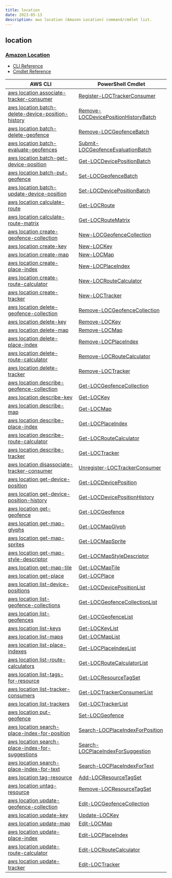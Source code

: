 ```yaml
---
title: location
date: 2023-05-13
description: aws location (Amazon Location) command/cmdlet list.
---
```


## location

### [Amazon Location](https://aws.amazon.com/location/)

* [CLI Reference](https://docs.aws.amazon.com/cli/latest/reference/location/index.html)
* [Cmdlet Reference](https://docs.aws.amazon.com/powershell/latest/reference/items/LocationService_cmdlets.html)

|AWS CLI|PowerShell Cmdlet|
|----|----|
|[aws location associate-tracker-consumer](https://docs.aws.amazon.com/cli/latest/reference/location/associate-tracker-consumer.html)|[Register-LOCTrackerConsumer](https://docs.aws.amazon.com/powershell/latest/reference/items/Register-LOCTrackerConsumer.html)|
|[aws location batch-delete-device-position-history](https://docs.aws.amazon.com/cli/latest/reference/location/batch-delete-device-position-history.html)|[Remove-LOCDevicePositionHistoryBatch](https://docs.aws.amazon.com/powershell/latest/reference/items/Remove-LOCDevicePositionHistoryBatch.html)|
|[aws location batch-delete-geofence](https://docs.aws.amazon.com/cli/latest/reference/location/batch-delete-geofence.html)|[Remove-LOCGeofenceBatch](https://docs.aws.amazon.com/powershell/latest/reference/items/Remove-LOCGeofenceBatch.html)|
|[aws location batch-evaluate-geofences](https://docs.aws.amazon.com/cli/latest/reference/location/batch-evaluate-geofences.html)|[Submit-LOCGeofenceEvaluationBatch](https://docs.aws.amazon.com/powershell/latest/reference/items/Submit-LOCGeofenceEvaluationBatch.html)|
|[aws location batch-get-device-position](https://docs.aws.amazon.com/cli/latest/reference/location/batch-get-device-position.html)|[Get-LOCDevicePositionBatch](https://docs.aws.amazon.com/powershell/latest/reference/items/Get-LOCDevicePositionBatch.html)|
|[aws location batch-put-geofence](https://docs.aws.amazon.com/cli/latest/reference/location/batch-put-geofence.html)|[Set-LOCGeofenceBatch](https://docs.aws.amazon.com/powershell/latest/reference/items/Set-LOCGeofenceBatch.html)|
|[aws location batch-update-device-position](https://docs.aws.amazon.com/cli/latest/reference/location/batch-update-device-position.html)|[Set-LOCDevicePositionBatch](https://docs.aws.amazon.com/powershell/latest/reference/items/Set-LOCDevicePositionBatch.html)|
|[aws location calculate-route](https://docs.aws.amazon.com/cli/latest/reference/location/calculate-route.html)|[Get-LOCRoute](https://docs.aws.amazon.com/powershell/latest/reference/items/Get-LOCRoute.html)|
|[aws location calculate-route-matrix](https://docs.aws.amazon.com/cli/latest/reference/location/calculate-route-matrix.html)|[Get-LOCRouteMatrix](https://docs.aws.amazon.com/powershell/latest/reference/items/Get-LOCRouteMatrix.html)|
|[aws location create-geofence-collection](https://docs.aws.amazon.com/cli/latest/reference/location/create-geofence-collection.html)|[New-LOCGeofenceCollection](https://docs.aws.amazon.com/powershell/latest/reference/items/New-LOCGeofenceCollection.html)|
|[aws location create-key](https://docs.aws.amazon.com/cli/latest/reference/location/create-key.html)|[New-LOCKey](https://docs.aws.amazon.com/powershell/latest/reference/items/New-LOCKey.html)|
|[aws location create-map](https://docs.aws.amazon.com/cli/latest/reference/location/create-map.html)|[New-LOCMap](https://docs.aws.amazon.com/powershell/latest/reference/items/New-LOCMap.html)|
|[aws location create-place-index](https://docs.aws.amazon.com/cli/latest/reference/location/create-place-index.html)|[New-LOCPlaceIndex](https://docs.aws.amazon.com/powershell/latest/reference/items/New-LOCPlaceIndex.html)|
|[aws location create-route-calculator](https://docs.aws.amazon.com/cli/latest/reference/location/create-route-calculator.html)|[New-LOCRouteCalculator](https://docs.aws.amazon.com/powershell/latest/reference/items/New-LOCRouteCalculator.html)|
|[aws location create-tracker](https://docs.aws.amazon.com/cli/latest/reference/location/create-tracker.html)|[New-LOCTracker](https://docs.aws.amazon.com/powershell/latest/reference/items/New-LOCTracker.html)|
|[aws location delete-geofence-collection](https://docs.aws.amazon.com/cli/latest/reference/location/delete-geofence-collection.html)|[Remove-LOCGeofenceCollection](https://docs.aws.amazon.com/powershell/latest/reference/items/Remove-LOCGeofenceCollection.html)|
|[aws location delete-key](https://docs.aws.amazon.com/cli/latest/reference/location/delete-key.html)|[Remove-LOCKey](https://docs.aws.amazon.com/powershell/latest/reference/items/Remove-LOCKey.html)|
|[aws location delete-map](https://docs.aws.amazon.com/cli/latest/reference/location/delete-map.html)|[Remove-LOCMap](https://docs.aws.amazon.com/powershell/latest/reference/items/Remove-LOCMap.html)|
|[aws location delete-place-index](https://docs.aws.amazon.com/cli/latest/reference/location/delete-place-index.html)|[Remove-LOCPlaceIndex](https://docs.aws.amazon.com/powershell/latest/reference/items/Remove-LOCPlaceIndex.html)|
|[aws location delete-route-calculator](https://docs.aws.amazon.com/cli/latest/reference/location/delete-route-calculator.html)|[Remove-LOCRouteCalculator](https://docs.aws.amazon.com/powershell/latest/reference/items/Remove-LOCRouteCalculator.html)|
|[aws location delete-tracker](https://docs.aws.amazon.com/cli/latest/reference/location/delete-tracker.html)|[Remove-LOCTracker](https://docs.aws.amazon.com/powershell/latest/reference/items/Remove-LOCTracker.html)|
|[aws location describe-geofence-collection](https://docs.aws.amazon.com/cli/latest/reference/location/describe-geofence-collection.html)|[Get-LOCGeofenceCollection](https://docs.aws.amazon.com/powershell/latest/reference/items/Get-LOCGeofenceCollection.html)|
|[aws location describe-key](https://docs.aws.amazon.com/cli/latest/reference/location/describe-key.html)|[Get-LOCKey](https://docs.aws.amazon.com/powershell/latest/reference/items/Get-LOCKey.html)|
|[aws location describe-map](https://docs.aws.amazon.com/cli/latest/reference/location/describe-map.html)|[Get-LOCMap](https://docs.aws.amazon.com/powershell/latest/reference/items/Get-LOCMap.html)|
|[aws location describe-place-index](https://docs.aws.amazon.com/cli/latest/reference/location/describe-place-index.html)|[Get-LOCPlaceIndex](https://docs.aws.amazon.com/powershell/latest/reference/items/Get-LOCPlaceIndex.html)|
|[aws location describe-route-calculator](https://docs.aws.amazon.com/cli/latest/reference/location/describe-route-calculator.html)|[Get-LOCRouteCalculator](https://docs.aws.amazon.com/powershell/latest/reference/items/Get-LOCRouteCalculator.html)|
|[aws location describe-tracker](https://docs.aws.amazon.com/cli/latest/reference/location/describe-tracker.html)|[Get-LOCTracker](https://docs.aws.amazon.com/powershell/latest/reference/items/Get-LOCTracker.html)|
|[aws location disassociate-tracker-consumer](https://docs.aws.amazon.com/cli/latest/reference/location/disassociate-tracker-consumer.html)|[Unregister-LOCTrackerConsumer](https://docs.aws.amazon.com/powershell/latest/reference/items/Unregister-LOCTrackerConsumer.html)|
|[aws location get-device-position](https://docs.aws.amazon.com/cli/latest/reference/location/get-device-position.html)|[Get-LOCDevicePosition](https://docs.aws.amazon.com/powershell/latest/reference/items/Get-LOCDevicePosition.html)|
|[aws location get-device-position-history](https://docs.aws.amazon.com/cli/latest/reference/location/get-device-position-history.html)|[Get-LOCDevicePositionHistory](https://docs.aws.amazon.com/powershell/latest/reference/items/Get-LOCDevicePositionHistory.html)|
|[aws location get-geofence](https://docs.aws.amazon.com/cli/latest/reference/location/get-geofence.html)|[Get-LOCGeofence](https://docs.aws.amazon.com/powershell/latest/reference/items/Get-LOCGeofence.html)|
|[aws location get-map-glyphs](https://docs.aws.amazon.com/cli/latest/reference/location/get-map-glyphs.html)|[Get-LOCMapGlyph](https://docs.aws.amazon.com/powershell/latest/reference/items/Get-LOCMapGlyph.html)|
|[aws location get-map-sprites](https://docs.aws.amazon.com/cli/latest/reference/location/get-map-sprites.html)|[Get-LOCMapSprite](https://docs.aws.amazon.com/powershell/latest/reference/items/Get-LOCMapSprite.html)|
|[aws location get-map-style-descriptor](https://docs.aws.amazon.com/cli/latest/reference/location/get-map-style-descriptor.html)|[Get-LOCMapStyleDescriptor](https://docs.aws.amazon.com/powershell/latest/reference/items/Get-LOCMapStyleDescriptor.html)|
|[aws location get-map-tile](https://docs.aws.amazon.com/cli/latest/reference/location/get-map-tile.html)|[Get-LOCMapTile](https://docs.aws.amazon.com/powershell/latest/reference/items/Get-LOCMapTile.html)|
|[aws location get-place](https://docs.aws.amazon.com/cli/latest/reference/location/get-place.html)|[Get-LOCPlace](https://docs.aws.amazon.com/powershell/latest/reference/items/Get-LOCPlace.html)|
|[aws location list-device-positions](https://docs.aws.amazon.com/cli/latest/reference/location/list-device-positions.html)|[Get-LOCDevicePositionList](https://docs.aws.amazon.com/powershell/latest/reference/items/Get-LOCDevicePositionList.html)|
|[aws location list-geofence-collections](https://docs.aws.amazon.com/cli/latest/reference/location/list-geofence-collections.html)|[Get-LOCGeofenceCollectionList](https://docs.aws.amazon.com/powershell/latest/reference/items/Get-LOCGeofenceCollectionList.html)|
|[aws location list-geofences](https://docs.aws.amazon.com/cli/latest/reference/location/list-geofences.html)|[Get-LOCGeofenceList](https://docs.aws.amazon.com/powershell/latest/reference/items/Get-LOCGeofenceList.html)|
|[aws location list-keys](https://docs.aws.amazon.com/cli/latest/reference/location/list-keys.html)|[Get-LOCKeyList](https://docs.aws.amazon.com/powershell/latest/reference/items/Get-LOCKeyList.html)|
|[aws location list-maps](https://docs.aws.amazon.com/cli/latest/reference/location/list-maps.html)|[Get-LOCMapList](https://docs.aws.amazon.com/powershell/latest/reference/items/Get-LOCMapList.html)|
|[aws location list-place-indexes](https://docs.aws.amazon.com/cli/latest/reference/location/list-place-indexes.html)|[Get-LOCPlaceIndexList](https://docs.aws.amazon.com/powershell/latest/reference/items/Get-LOCPlaceIndexList.html)|
|[aws location list-route-calculators](https://docs.aws.amazon.com/cli/latest/reference/location/list-route-calculators.html)|[Get-LOCRouteCalculatorList](https://docs.aws.amazon.com/powershell/latest/reference/items/Get-LOCRouteCalculatorList.html)|
|[aws location list-tags-for-resource](https://docs.aws.amazon.com/cli/latest/reference/location/list-tags-for-resource.html)|[Get-LOCResourceTagSet](https://docs.aws.amazon.com/powershell/latest/reference/items/Get-LOCResourceTagSet.html)|
|[aws location list-tracker-consumers](https://docs.aws.amazon.com/cli/latest/reference/location/list-tracker-consumers.html)|[Get-LOCTrackerConsumerList](https://docs.aws.amazon.com/powershell/latest/reference/items/Get-LOCTrackerConsumerList.html)|
|[aws location list-trackers](https://docs.aws.amazon.com/cli/latest/reference/location/list-trackers.html)|[Get-LOCTrackerList](https://docs.aws.amazon.com/powershell/latest/reference/items/Get-LOCTrackerList.html)|
|[aws location put-geofence](https://docs.aws.amazon.com/cli/latest/reference/location/put-geofence.html)|[Set-LOCGeofence](https://docs.aws.amazon.com/powershell/latest/reference/items/Set-LOCGeofence.html)|
|[aws location search-place-index-for-position](https://docs.aws.amazon.com/cli/latest/reference/location/search-place-index-for-position.html)|[Search-LOCPlaceIndexForPosition](https://docs.aws.amazon.com/powershell/latest/reference/items/Search-LOCPlaceIndexForPosition.html)|
|[aws location search-place-index-for-suggestions](https://docs.aws.amazon.com/cli/latest/reference/location/search-place-index-for-suggestions.html)|[Search-LOCPlaceIndexForSuggestion](https://docs.aws.amazon.com/powershell/latest/reference/items/Search-LOCPlaceIndexForSuggestion.html)|
|[aws location search-place-index-for-text](https://docs.aws.amazon.com/cli/latest/reference/location/search-place-index-for-text.html)|[Search-LOCPlaceIndexForText](https://docs.aws.amazon.com/powershell/latest/reference/items/Search-LOCPlaceIndexForText.html)|
|[aws location tag-resource](https://docs.aws.amazon.com/cli/latest/reference/location/tag-resource.html)|[Add-LOCResourceTagSet](https://docs.aws.amazon.com/powershell/latest/reference/items/Add-LOCResourceTagSet.html)|
|[aws location untag-resource](https://docs.aws.amazon.com/cli/latest/reference/location/untag-resource.html)|[Remove-LOCResourceTagSet](https://docs.aws.amazon.com/powershell/latest/reference/items/Remove-LOCResourceTagSet.html)|
|[aws location update-geofence-collection](https://docs.aws.amazon.com/cli/latest/reference/location/update-geofence-collection.html)|[Edit-LOCGeofenceCollection](https://docs.aws.amazon.com/powershell/latest/reference/items/Edit-LOCGeofenceCollection.html)|
|[aws location update-key](https://docs.aws.amazon.com/cli/latest/reference/location/update-key.html)|[Update-LOCKey](https://docs.aws.amazon.com/powershell/latest/reference/items/Update-LOCKey.html)|
|[aws location update-map](https://docs.aws.amazon.com/cli/latest/reference/location/update-map.html)|[Edit-LOCMap](https://docs.aws.amazon.com/powershell/latest/reference/items/Edit-LOCMap.html)|
|[aws location update-place-index](https://docs.aws.amazon.com/cli/latest/reference/location/update-place-index.html)|[Edit-LOCPlaceIndex](https://docs.aws.amazon.com/powershell/latest/reference/items/Edit-LOCPlaceIndex.html)|
|[aws location update-route-calculator](https://docs.aws.amazon.com/cli/latest/reference/location/update-route-calculator.html)|[Edit-LOCRouteCalculator](https://docs.aws.amazon.com/powershell/latest/reference/items/Edit-LOCRouteCalculator.html)|
|[aws location update-tracker](https://docs.aws.amazon.com/cli/latest/reference/location/update-tracker.html)|[Edit-LOCTracker](https://docs.aws.amazon.com/powershell/latest/reference/items/Edit-LOCTracker.html)|

